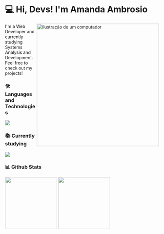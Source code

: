 #  💻 Hi, Devs! I'm Amanda Ambrosio

<img src="https://raw.githubusercontent.com/MicaelliMedeiros/micaellimedeiros/master/image/computer-illustration.png" alt="ilustração de um computador" min-width="400px" max-width="400px" width="400px" align="right">

<p align="left">I'm a Web Developer and currently studying Systems Analysis and Development. Feel free to check out my projects!</p>


### 🛠️ Languages and Technologies
  
<a href="https://skillicons.dev">
  <img src="https://skillicons.dev/icons?i=js,bootstrap,php,laravel,docker,git" />
</a>


  
### 📚 Currently studying

<a href="https://skillicons.dev">
  <img src="https://skillicons.dev/icons?i=react,tailwind" />
</a>



### 📊 Github Stats

<div>
  <img loading="lazy" height="170em" src="https://github-readme-stats.vercel.app/api?username=amandaambrosiov&show_icons=true&theme=tokyonight&rank_icon=github&hide=issues">
  <img loading="lazy" height="170em" src="https://github-readme-stats.vercel.app/api/top-langs/?username=amandaambrosiov&theme=tokyonight&hide_progress=true&show_icons=true">
</div>
